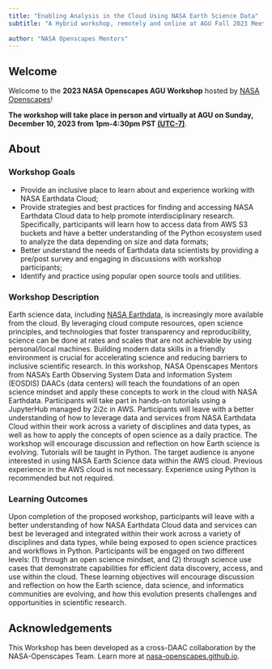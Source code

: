 ```yaml
---
title: "Enabling Analysis in the Cloud Using NASA Earth Science Data"
subtitle: "A Hybrid workshop, remotely and online at AGU Fall 2023 Meeting"
 
author: "NASA Openscapes Mentors"
---
```


## Welcome

Welcome to the **2023 NASA Openscapes AGU Workshop** hosted by [NASA Openscapes](https://nasa-openscapes.github.io/)!

**The workshop will take place in person and virtually at AGU on Sunday, December 10, 2023 from 1pm-4:30pm PST [(UTC-7)](https://www.timeanddate.com/time/zones/pdt)**.


## About

### Workshop Goals

- Provide an inclusive place to learn about and experience working with NASA Earthdata Cloud;
- Provide strategies and best practices for finding and accessing NASA Earthdata Cloud data to help promote interdisciplinary research. Specifically, participants will learn how to access data from AWS S3 buckets and have a better understanding of the Python ecosystem used to analyze the data depending on size and data formats; 
- Better understand the needs of Earthdata data scientists by providing a pre/post survey and engaging in discussions with workshop participants; 
- Identify and practice using popular open source tools and utilities.


### Workshop Description

Earth science data, including [NASA Earthdata](https://www.earthdata.nasa.gov/), is increasingly more available from the cloud. By leveraging cloud compute resources, open science principles, and technologies that foster transparency and reproducibility, science can be done at rates and scales that are not achievable by using personal/local machines. Building modern data skills in a friendly environment is crucial for accelerating science and reducing barriers to inclusive scientific research. In this workshop, NASA Openscapes Mentors from NASA’s Earth Observing System Data and Information System (EOSDIS) DAACs (data centers) will teach the foundations of an open science mindset and apply these concepts to work in the cloud with NASA Earthdata. Participants will take part in hands-on tutorials using a JupyterHub managed by 2i2c in AWS. Participants will leave with a better understanding of how to leverage data and services from NASA Earthdata Cloud within their work across a variety of disciplines and data types, as well as how to apply the concepts of open science as a daily practice. The workshop will encourage discussion and reflection on how Earth science is evolving. Tutorials will be taught in Python. The target audience is anyone interested in using NASA Earth Science data within the AWS cloud. Previous experience in the AWS cloud is not necessary. Experience using Python is recommended but not required.


### Learning Outcomes

Upon completion of the proposed workshop, participants will leave with a better understanding of how NASA Earthdata Cloud data and services can best be leveraged and integrated within their work across a variety of disciplines and data types, while being exposed to open science practices and workflows in Python. Participants will be engaged on two different levels: (1) through an open science mindset, and (2) through science use cases that demonstrate capabilities for efficient data discovery, access, and use within the cloud. These learning objectives will encourage discussion and reflection on how the Earth science, data science, and informatics communities are evolving, and how this evolution presents challenges and opportunities in scientific research.


## Acknowledgements

This Workshop has been developed as a cross-DAAC collaboration by the NASA-Openscapes Team. Learn more at [nasa-openscapes.github.io](nasa-openscapes.github.io).